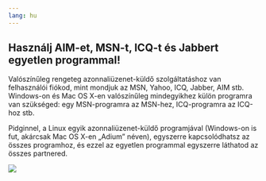 ```yaml
---
lang: hu
---
```





<h2>Használj AIM-et, MSN-t, ICQ-t és Jabbert egyetlen programmal!</h2>

Valószínűleg rengeteg azonnaliüzenet-küldő szolgáltatáshoz van felhasználói fiókod, mint mondjuk az MSN, Yahoo, ICQ, Jabber, AIM stb. Windows-on és Mac OS X-en valószínűleg mindegyikhez külön programra van szükséged: egy MSN-programra az MSN-hez, ICQ-programra az ICQ-hoz stb.

Pidginnel, a Linux egyik azonnaliüzenet-küldő programjával (Windows-on is fut, akárcsak Mac OS X-en „Adium” néven), egyszerre kapcsolódhatsz az összes programhoz, és ezzel az egyetlen programmal egyszerre láthatod az összes partnered.

<img src="Images/gaim_im_services.png" />

  
